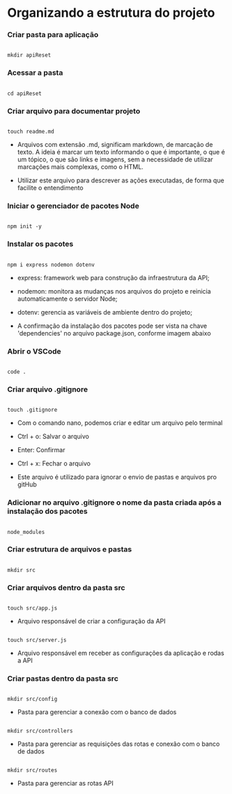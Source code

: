 # Organizando a estrutura do projeto

 

### Criar pasta para aplicação

```

mkdir apiReset

```

 

### Acessar a pasta

 

```

cd apiReset

```

 

### Criar arquivo para documentar projeto

 

```

touch readme.md

```

 

* Arquivos com extensão .md, significam markdown, de marcação de texto. A ideia é marcar um texto informando o que é importante, o que é um tópico, o que são links e imagens, sem a necessidade de utilizar marcações mais complexas, como o HTML.

 

* Utilizar este arquivo para descrever as ações executadas, de forma que facilite o entendimento

 

### Iniciar o gerenciador de pacotes Node

 

```

npm init -y

```

 

### Instalar os pacotes

 

```

npm i express nodemon dotenv

```

 

* express: framework web para construção da infraestrutura da API;

* nodemon: monitora as mudanças nos arquivos do projeto e reinicia automaticamente o servidor Node;

* dotenv: gerencia as variáveis de ambiente dentro do projeto;

* A confirmação da instalação dos pacotes pode ser vista na chave 'dependencies' no arquivo package.json, conforme imagem abaixo

 

### Abrir o VSCode

 

```

code .

```

 

### Criar arquivo .gitignore

 

```

touch .gitignore

```

 

* Com o comando nano, podemos criar e editar um arquivo pelo terminal

 

* Ctrl + o: Salvar o arquivo

 

* Enter: Confirmar

 

* Ctrl + x: Fechar o arquivo

 

* Este arquivo é utilizado para ignorar o envio de pastas e arquivos pro gitHub

 

### Adicionar no arquivo .gitignore o nome da pasta criada após a instalação dos pacotes

 

```

node_modules

```

 

### Criar estrutura de arquivos e pastas

 

```

mkdir src

```

 

### Criar arquivos dentro da pasta src

 

```

touch src/app.js

```

 

* Arquivo responsável de criar a configuração da API

 

```

touch src/server.js

```

 

* Arquivo responsável em receber as configurações da aplicação e rodas a API

 

### Criar pastas dentro da pasta src

 

```

mkdir src/config

```

 

* Pasta para gerenciar a conexão com o banco de dados

 

```

mkdir src/controllers

```

 

* Pasta para gerenciar as requisições das rotas e conexão com o banco de dados

 

```

mkdir src/routes

```

 

* Pasta para gerenciar as rotas API
